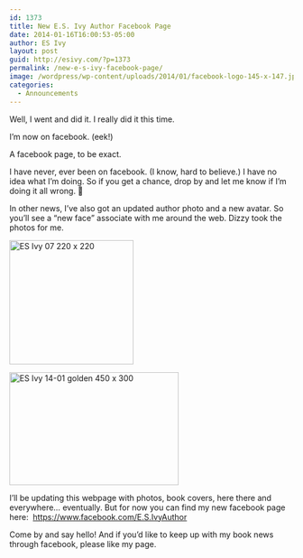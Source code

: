 ```yaml
---
id: 1373
title: New E.S. Ivy Author Facebook Page
date: 2014-01-16T16:00:53-05:00
author: ES Ivy
layout: post
guid: http://esivy.com/?p=1373
permalink: /new-e-s-ivy-facebook-page/
image: /wordpress/wp-content/uploads/2014/01/facebook-logo-145-x-147.jpg
categories:
  - Announcements
---
```

Well, I went and did it. I really did it this time.

I&#8217;m now on facebook. (eek!)

A facebook page, to be exact.

I have never, ever been on facebook. (I know, hard to believe.) I have no idea what I&#8217;m doing. So if you get a chance, drop by and let me know if I&#8217;m doing it all wrong. 🙂

In other news, I&#8217;ve also got an updated author photo and a new avatar.<!--more--> So you&#8217;ll see a &#8220;new face&#8221; associate with me around the web. Dizzy took the photos for me.

[<img class="aligncenter size-full wp-image-1370" alt="ES Ivy 07 220 x 220" src="http://esivy.com/wordpress/wp-content/uploads/2014/01/ES-Ivy-07-220-x-220.jpg" width="220" height="220" srcset="https://esivy.com/wordpress/wp-content/uploads/2014/01/ES-Ivy-07-220-x-220.jpg 220w, https://esivy.com/wordpress/wp-content/uploads/2014/01/ES-Ivy-07-220-x-220-150x150.jpg 150w, https://esivy.com/wordpress/wp-content/uploads/2014/01/ES-Ivy-07-220-x-220-120x120.jpg 120w" sizes="(max-width: 220px) 100vw, 220px" />](http://esivy.com/wordpress/wp-content/uploads/2014/01/ES-Ivy-07-220-x-220.jpg)

[<img class="aligncenter size-medium wp-image-1369" alt="ES Ivy 14-01 golden 450 x 300" src="http://esivy.com/wordpress/wp-content/uploads/2014/01/ES-Ivy-14-01-golden-450-x-300-300x200.jpg" width="300" height="200" srcset="https://esivy.com/wordpress/wp-content/uploads/2014/01/ES-Ivy-14-01-golden-450-x-300-300x200.jpg 300w, https://esivy.com/wordpress/wp-content/uploads/2014/01/ES-Ivy-14-01-golden-450-x-300.jpg 450w" sizes="(max-width: 300px) 100vw, 300px" />](http://esivy.com/wordpress/wp-content/uploads/2014/01/ES-Ivy-14-01-golden-450-x-300.jpg)

I&#8217;ll be updating this webpage with photos, book covers, here there and everywhere&#8230; eventually. But for now you can find my new facebook page here:  <https://www.facebook.com/E.S.IvyAuthor>

Come by and say hello! And if you&#8217;d like to keep up with my book news through facebook, please like my page.